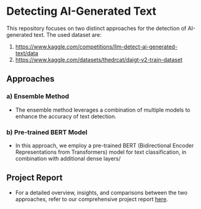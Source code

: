 # Detecting AI-Generated Text

This repository focuses on two distinct approaches for the detection of AI-generated text. The used dataset are: 
1) https://www.kaggle.com/competitions/llm-detect-ai-generated-text/data
2) https://www.kaggle.com/datasets/thedrcat/daigt-v2-train-dataset

## Approaches

### a) Ensemble Method
   - The ensemble method leverages a combination of multiple models to enhance the accuracy of text detection. 

### b) Pre-trained BERT Model
   - In this approach, we employ a pre-trained BERT (Bidirectional Encoder Representations from Transformers) model for text classification, in combination with additional dense layers/

## Project Report
   - For a detailed overview, insights, and comparisons between the two approaches, refer to our comprehensive project report [here]([link_to_your_project_report](https://github.com/hlo-wrld/Detecting-AI-generated-text/blob/main/Project%20Report.pdf)https://github.com/hlo-wrld/Detecting-AI-generated-text/blob/main/Project%20Report.pdf).
